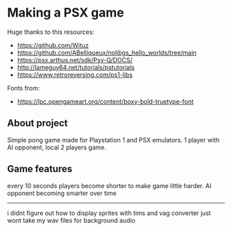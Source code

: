 # Making a PSX game
Huge thanks to this resources:
- https://github.com/Wituz
- https://github.com/ABelliqueux/nolibgs_hello_worlds/tree/main
- https://psx.arthus.net/sdk/Psy-Q/DOCS/
- http://lameguy64.net/tutorials/pstutorials
- https://www.retroreversing.com/ps1-libs

Fonts from:
- https://lpc.opengameart.org/content/boxy-bold-truetype-font

## About project
Simple pong game made for Playstation 1 and PSX emulators.
1 player with AI opponent, local 2 players game.

## Game features
every 10 seconds players become shorter to make game little harder.
AI opponent becoming smarter over time

---
i didnt figure out how to display sprites with tims
and vag converter just wont take my wav files for background audio
